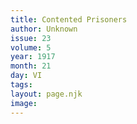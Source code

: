 ```yaml
---
title: Contented Prisoners
author: Unknown
issue: 23
volume: 5
year: 1917
month: 21
day: VI
tags:
layout: page.njk
image:
---
```





